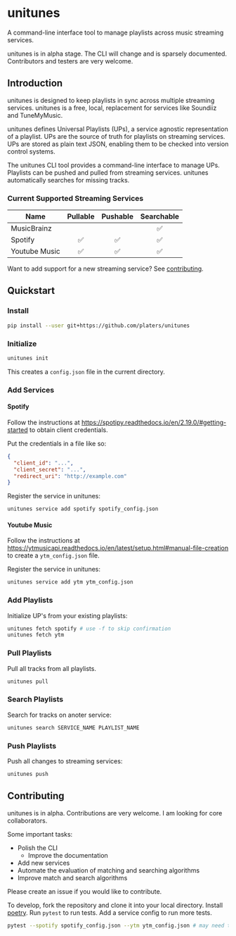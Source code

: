 # unitunes

A command-line interface tool to manage playlists across music streaming services.

unitunes is in alpha stage. The CLI will change and is sparsely documented. Contributors and testers are very welcome.

## Introduction

unitunes is designed to keep playlists in sync across multiple streaming services.
unitunes is a free, local, replacement for services like Soundiiz and TuneMyMusic.

unitunes defines Universal Playlists (UPs), a service agnostic representation of a playlist. UPs are the source of truth for playlists on streaming services. UPs are stored as plain text JSON, enabling them to be checked into version control systems.

The unitunes CLI tool provides a command-line interface to manage UPs. Playlists can be pushed and pulled from streaming services. unitunes automatically searches for missing tracks.

### Current Supported Streaming Services

| Name          | Pullable | Pushable | Searchable |
| ------------- | :------: | :------: | :--------: |
| MusicBrainz   |          |          |     ✅     |
| Spotify       |    ✅    |    ✅    |     ✅     |
| Youtube Music |    ✅    |    ✅    |     ✅     |

Want to add support for a new streaming service? See [contributing](#contributing).

## Quickstart

### Install

```bash
pip install --user git+https://github.com/platers/unitunes
```

### Initialize

```bash
unitunes init
```

This creates a `config.json` file in the current directory.

### Add Services

#### Spotify

Follow the instructions at https://spotipy.readthedocs.io/en/2.19.0/#getting-started to obtain client credentials.

Put the credentials in a file like so:

```json
{
  "client_id": "...",
  "client_secret": "...",
  "redirect_uri": "http://example.com"
}
```

Register the service in unitunes:

```bash
unitunes service add spotify spotify_config.json
```

#### Youtube Music

Follow the instructions at https://ytmusicapi.readthedocs.io/en/latest/setup.html#manual-file-creation to create a `ytm_config.json` file.

Register the service in unitunes:

```bash
unitunes service add ytm ytm_config.json
```

### Add Playlists

Initialize UP's from your existing playlists:

```bash
unitunes fetch spotify # use -f to skip confirmation
unitunes fetch ytm
```

### Pull Playlists

Pull all tracks from all playlists.

```bash
unitunes pull
```

### Search Playlists

Search for tracks on anoter service:

```bash
unitunes search SERVICE_NAME PLAYLIST_NAME
```

### Push Playlists

Push all changes to streaming services:

```bash
unitunes push
```

## Contributing

unitunes is in alpha. Contributions are very welcome. I am looking for core collaborators.

Some important tasks:

- Polish the CLI
  - Improve the documentation
- Add new services
- Automate the evaluation of matching and searching algorithms
- Improve match and search algorithms

Please create an issue if you would like to contribute.

To develop, fork the repository and clone it into your local directory. Install [poetry](https://python-poetry.org/).
Run `pytest` to run tests. Add a service config to run more tests.

```bash
pytest --spotify spotify_config.json --ytm ytm_config.json # may need to run with -s to paste spotify redirect URL the first time
```
